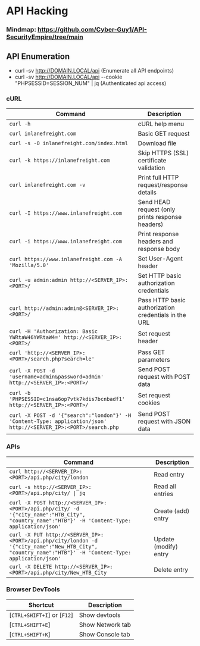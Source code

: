 # API Hacking

### Mindmap: https://github.com/Cyber-Guy1/API-SecurityEmpire/tree/main

## API Enumeration

* curl -sv http://DOMAIN.LOCAL/api (Enumerate all API endpoints)
* curl -sv http://DOMAIN.LOCAL/api --cookie "PHPSESSID=SESSION\_NUM" | jq (Authenticated api access)

### cURL

| **Command**                                                                                                       | **Description**                                      |
| ----------------------------------------------------------------------------------------------------------------- | ---------------------------------------------------- |
|  `curl -h`                                                                                                        | cURL help menu                                       |
|  `curl inlanefreight.com`                                                                                         | Basic GET request                                    |
|  `curl -s -O inlanefreight.com/index.html`                                                                        | Download file                                        |
|  `curl -k https://inlanefreight.com`                                                                              | Skip HTTPS (SSL) certificate validation              |
|  `curl inlanefreight.com -v`                                                                                      | Print full HTTP request/response details             |
|  `curl -I https://www.inlanefreight.com`                                                                          | Send HEAD request (only prints response headers)     |
|  `curl -i https://www.inlanefreight.com`                                                                          | Print response headers and response body             |
|  `curl https://www.inlanefreight.com -A 'Mozilla/5.0'`                                                            | Set User-Agent header                                |
|  `curl -u admin:admin http://<SERVER_IP>:<PORT>/`                                                                 | Set HTTP basic authorization credentials             |
|  `curl http://admin:admin@<SERVER_IP>:<PORT>/`                                                                    | Pass HTTP basic authorization credentials in the URL |
|  `curl -H 'Authorization: Basic YWRtaW46YWRtaW4=' http://<SERVER_IP>:<PORT>/`                                     | Set request header                                   |
|  `curl 'http://<SERVER_IP>:<PORT>/search.php?search=le'`                                                          | Pass GET parameters                                  |
|  `curl -X POST -d 'username=admin&password=admin' http://<SERVER_IP>:<PORT>/`                                     | Send POST request with POST data                     |
|  `curl -b 'PHPSESSID=c1nsa6op7vtk7kdis7bcnbadf1' http://<SERVER_IP>:<PORT>/`                                      | Set request cookies                                  |
|  `curl -X POST -d '{"search":"london"}' -H 'Content-Type: application/json' http://<SERVER_IP>:<PORT>/search.php` | Send POST request with JSON data                     |

### APIs

| **Command**                                                                                                                                              | **Description**       |
| -------------------------------------------------------------------------------------------------------------------------------------------------------- | --------------------- |
|  `curl http://<SERVER_IP>:<PORT>/api.php/city/london`                                                                                                    | Read entry            |
|  `curl -s http://<SERVER_IP>:<PORT>/api.php/city/ \| jq`                                                                                                 | Read all entries      |
|  `curl -X POST http://<SERVER_IP>:<PORT>/api.php/city/ -d '{"city_name":"HTB_City", "country_name":"HTB"}' -H 'Content-Type: application/json'`          | Create (add) entry    |
|  `curl -X PUT http://<SERVER_IP>:<PORT>/api.php/city/london -d '{"city_name":"New_HTB_City", "country_name":"HTB"}' -H 'Content-Type: application/json'` | Update (modify) entry |
|  `curl -X DELETE http://<SERVER_IP>:<PORT>/api.php/city/New_HTB_City`                                                                                    | Delete entry          |

### Browser DevTools

| **Shortcut**                   | **Description**  |
| ------------------------------ | ---------------- |
|  \[`CTRL+SHIFT+I`] or \[`F12`] | Show devtools    |
|  \[`CTRL+SHIFT+E`]             | Show Network tab |
|  \[`CTRL+SHIFT+K`]             | Show Console tab |
